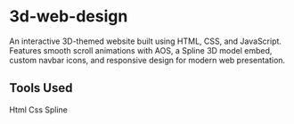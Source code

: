 # 3d-web-design
An interactive 3D-themed website built using HTML, CSS, and JavaScript. Features smooth scroll animations with AOS, a Spline 3D model embed, custom navbar icons, and responsive design for modern web presentation.

## Tools Used
Html
Css
Spline